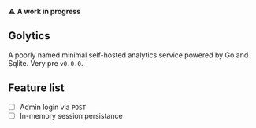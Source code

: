 
⚠️ **A work in progress**

## Golytics

A poorly named minimal self-hosted analytics service powered by Go and Sqlite. Very pre `v0.0.0`.  


## Feature list

- [ ] Admin login via `POST`
- [ ] In-memory session persistance
